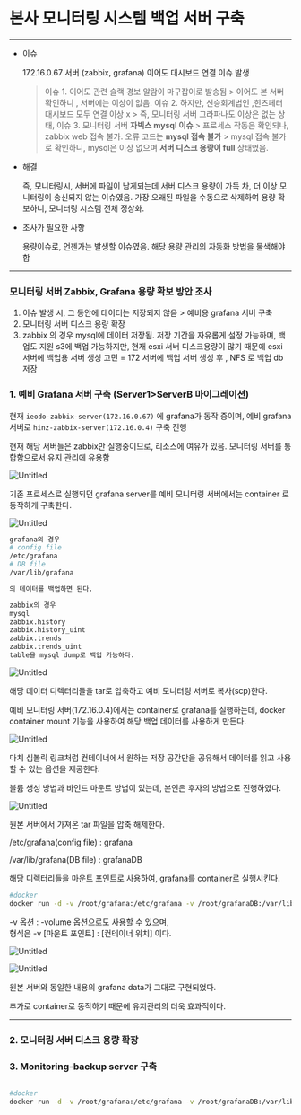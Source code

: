 # 본사 모니터링 시스템 백업 서버 구축

---

- 이슈
    
    172.16.0.67 서버 (zabbix, grafana) 이어도 대시보드 연결 이슈 발생
    > 이슈 1. 이어도 관련 슬랙 경보 알람이 마구잡이로 발송됨
                > 이어도 본 서버 확인하니 , 서버에는 이상이 없음.
       이슈 2. 하지만, 신승회계법인 ,힌츠페터 대시보드 모두 연결 이상 x
                > 즉, 모니터링 서버 그라파나도 이상은 없는 상태,
       이슈 3. 모니터링 서버 **자빅스 mysql 이슈**
                > 프로세스 작동은 확인되나, zabbix web 접속 불가. 오류 코드는 **mysql 접속 불가**
                > mysql 접속 불가로 확인하니, mysql은 이상 없으며 **서버 디스크 용량이 full** 상태였음.
    
- 해결
    
    즉, 모니터링시, 서버에 파일이 남게되는데 서버 디스크 용량이 가득 차, 더 이상
    모니터링이 송신되지 않는 이슈였음.
    가장 오래된 파일을 수동으로 삭제하여 용량 확보하니, 모니터링 시스템 전체 정상화.
    
- 조사가 필요한 사항
    
    용량이슈로, 언젠가는 발생할 이슈였음. 해당 용량 관리의 자동화 방법을 물색해야 함
    

---

### 모니터링 서버 Zabbix, Grafana 용량 확보 방안 조사

1. 이슈 발생 시, 그 동안에 데이터는 저장되지 않음 > 예비용 grafana 서버 구축
2. 모니터링 서버 디스크 용량 확장
3. zabbix 의 경우 mysql에 데이터 저장됨. 저장 기간을 자유롭게 설정 가능하며, 백업도 지원
 s3에 백업 가능하지만, 현재 esxi 서버 디스크용량이 많기 때문에 esxi 서버에 백업용 서버 생성 고민
 = 172 서버에 백업  서버 생성 후 , NFS 로 백업 db 저장
      

### 1. 예비 Grafana 서버 구축 (Server1>ServerB 마이그레이션)

현재 `ieodo-zabbix-server(172.16.0.67)` 에 grafana가 동작 중이며, 
예비 grafana 서버로 `hinz-zabbix-server(172.16.0.4)` 구축 진행

현재 해당 서버들은 zabbix만 실행중이므로, 리소스에 여유가 있음. 모니터링 서버를 통합함으로서 유지 관리에 유용함

![Untitled](%E1%84%87%E1%85%A9%E1%86%AB%E1%84%89%E1%85%A1%20%E1%84%86%E1%85%A9%E1%84%82%E1%85%B5%E1%84%90%E1%85%A5%E1%84%85%E1%85%B5%E1%86%BC%20%E1%84%89%E1%85%B5%E1%84%89%E1%85%B3%E1%84%90%E1%85%A6%E1%86%B7%20%E1%84%87%E1%85%A2%E1%86%A8%E1%84%8B%E1%85%A5%E1%86%B8%20%E1%84%89%E1%85%A5%E1%84%87%E1%85%A5%20%E1%84%80%E1%85%AE%E1%84%8E%E1%85%AE%E1%86%A8%2029f9574659c34441aebdd53006294b1f/Untitled.png)

기존 프로세스로 실행되던 grafana server를 예비 모니터링 서버에서는 container 로 동작하게 구축한다.

![Untitled](%E1%84%87%E1%85%A9%E1%86%AB%E1%84%89%E1%85%A1%20%E1%84%86%E1%85%A9%E1%84%82%E1%85%B5%E1%84%90%E1%85%A5%E1%84%85%E1%85%B5%E1%86%BC%20%E1%84%89%E1%85%B5%E1%84%89%E1%85%B3%E1%84%90%E1%85%A6%E1%86%B7%20%E1%84%87%E1%85%A2%E1%86%A8%E1%84%8B%E1%85%A5%E1%86%B8%20%E1%84%89%E1%85%A5%E1%84%87%E1%85%A5%20%E1%84%80%E1%85%AE%E1%84%8E%E1%85%AE%E1%86%A8%2029f9574659c34441aebdd53006294b1f/Untitled%201.png)

```bash
grafana의 경우 
# config file
/etc/grafana
# DB file
/var/lib/grafana

의 데이터를 백업하면 된다.

zabbix의 경우
mysql 
zabbix.history
zabbix.history_uint
zabbix.trends
zabbix.trends_uint
table을 mysql dump로 백업 가능하다.
```

![Untitled](%E1%84%87%E1%85%A9%E1%86%AB%E1%84%89%E1%85%A1%20%E1%84%86%E1%85%A9%E1%84%82%E1%85%B5%E1%84%90%E1%85%A5%E1%84%85%E1%85%B5%E1%86%BC%20%E1%84%89%E1%85%B5%E1%84%89%E1%85%B3%E1%84%90%E1%85%A6%E1%86%B7%20%E1%84%87%E1%85%A2%E1%86%A8%E1%84%8B%E1%85%A5%E1%86%B8%20%E1%84%89%E1%85%A5%E1%84%87%E1%85%A5%20%E1%84%80%E1%85%AE%E1%84%8E%E1%85%AE%E1%86%A8%2029f9574659c34441aebdd53006294b1f/Untitled%202.png)

해당 데이터 디렉터리들을 tar로 압축하고 예비 모니터링 서버로 복사(scp)한다.

예비 모니터링 서버(172.16.0.4)에서는 container로 grafana를 실행하는데, docker container mount 기능을 사용하여 해당 백업 데이터를 사용하게 만든다.

![Untitled](%E1%84%87%E1%85%A9%E1%86%AB%E1%84%89%E1%85%A1%20%E1%84%86%E1%85%A9%E1%84%82%E1%85%B5%E1%84%90%E1%85%A5%E1%84%85%E1%85%B5%E1%86%BC%20%E1%84%89%E1%85%B5%E1%84%89%E1%85%B3%E1%84%90%E1%85%A6%E1%86%B7%20%E1%84%87%E1%85%A2%E1%86%A8%E1%84%8B%E1%85%A5%E1%86%B8%20%E1%84%89%E1%85%A5%E1%84%87%E1%85%A5%20%E1%84%80%E1%85%AE%E1%84%8E%E1%85%AE%E1%86%A8%2029f9574659c34441aebdd53006294b1f/Untitled%203.png)

마치 심볼릭 링크처럼 컨테이너에서 원하는 저장 공간만을 공유해서 데이터를 읽고 사용할 수 있는 옵션을 제공한다.

볼륨 생성 방법과 바인드 마운트 방법이 있는데, 본인은 후자의 방법으로 진행하였다.

![Untitled](%E1%84%87%E1%85%A9%E1%86%AB%E1%84%89%E1%85%A1%20%E1%84%86%E1%85%A9%E1%84%82%E1%85%B5%E1%84%90%E1%85%A5%E1%84%85%E1%85%B5%E1%86%BC%20%E1%84%89%E1%85%B5%E1%84%89%E1%85%B3%E1%84%90%E1%85%A6%E1%86%B7%20%E1%84%87%E1%85%A2%E1%86%A8%E1%84%8B%E1%85%A5%E1%86%B8%20%E1%84%89%E1%85%A5%E1%84%87%E1%85%A5%20%E1%84%80%E1%85%AE%E1%84%8E%E1%85%AE%E1%86%A8%2029f9574659c34441aebdd53006294b1f/Untitled%204.png)

원본 서버에서 가져온 tar 파일을 압축 해제한다.  

/etc/grafana(config file) : grafana

/var/lib/grafana(DB file) : grafanaDB

해당 디렉터리들을 마운트 포인트로 사용하여, grafana를 container로 실행시킨다.

```bash
#docker 
docker run -d -v /root/grafana:/etc/grafana -v /root/grafanaDB:/var/lib/grafana -p 3333:3000 grafana/grafana:9.2.2-ubuntu
```

-v 옵션 : -volume 옵션으로도 사용할 수 있으며,   
형식은 -v [마운트 포인트] : [컨테이너 위치] 이다.

![Untitled](%E1%84%87%E1%85%A9%E1%86%AB%E1%84%89%E1%85%A1%20%E1%84%86%E1%85%A9%E1%84%82%E1%85%B5%E1%84%90%E1%85%A5%E1%84%85%E1%85%B5%E1%86%BC%20%E1%84%89%E1%85%B5%E1%84%89%E1%85%B3%E1%84%90%E1%85%A6%E1%86%B7%20%E1%84%87%E1%85%A2%E1%86%A8%E1%84%8B%E1%85%A5%E1%86%B8%20%E1%84%89%E1%85%A5%E1%84%87%E1%85%A5%20%E1%84%80%E1%85%AE%E1%84%8E%E1%85%AE%E1%86%A8%2029f9574659c34441aebdd53006294b1f/Untitled%205.png)

![Untitled](%E1%84%87%E1%85%A9%E1%86%AB%E1%84%89%E1%85%A1%20%E1%84%86%E1%85%A9%E1%84%82%E1%85%B5%E1%84%90%E1%85%A5%E1%84%85%E1%85%B5%E1%86%BC%20%E1%84%89%E1%85%B5%E1%84%89%E1%85%B3%E1%84%90%E1%85%A6%E1%86%B7%20%E1%84%87%E1%85%A2%E1%86%A8%E1%84%8B%E1%85%A5%E1%86%B8%20%E1%84%89%E1%85%A5%E1%84%87%E1%85%A5%20%E1%84%80%E1%85%AE%E1%84%8E%E1%85%AE%E1%86%A8%2029f9574659c34441aebdd53006294b1f/Untitled%206.png)

원본 서버와 동일한 내용의 grafana data가 그대로 구현되었다.

추가로 container로 동작하기 때문에 유지관리의 더욱 효과적이다.

---

### 2. 모니터링 서버 디스크 용량 확장

### 3. Monitoring-backup server 구축

```bash

#docker 
docker run -d -v /root/grafana:/etc/grafana -v /root/grafanaDB:/var/lib/grafana -p 3333:3000 grafana/grafana:9.2.2-ubuntu
```